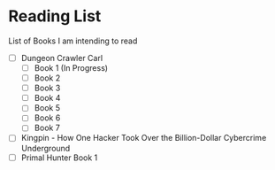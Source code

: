 # Reading List

List of Books I am intending to read

- [ ] Dungeon Crawler Carl
  - [ ] Book 1 (In Progress)
  - [ ] Book 2
  - [ ] Book 3
  - [ ] Book 4
  - [ ] Book 5
  - [ ] Book 6
  - [ ] Book 7
- [ ] Kingpin - How One Hacker Took Over the Billion-Dollar Cybercrime Underground
- [ ] Primal Hunter Book 1